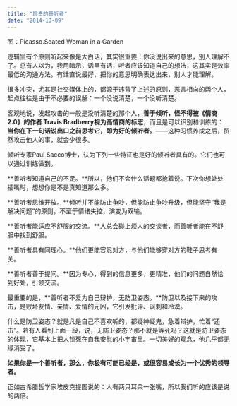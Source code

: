 ```yaml
---
title: "珍贵的善听者"
date: "2014-10-09"
---
```


图：Picasso.Seated Woman in a Garden

逻辑里有个原则听起来像是大白话，其实很重要：你没说出来的意思，别人理解不了。总有人以为，我用暗示，话里有话，听者应该知道自己的想法，这其实是效率最低的沟通方法。有话直说最好，把你的意思明确表达出来，别人才能理解。

很多冲突，尤其是社交媒体上的，都源于违背了上述的原则，恶言相向的两个人，起点往往是由于不必要的误解：一个没说清楚，一个没听清楚。

客观地说，发起攻击的一般是没听清楚的那个人，**善于倾听，怪不得被《情商2.0》的作者 Travis Bradberry视为高情商的标志**，而且是可以识别和训练的：**当你在下一句话说出口之前思考它，即为好的倾听者。**——这种习惯养成之后，贸然攻击他人的事，就会少很多。

倾听专家Paul Sacco博士，认为下列一些特征也是好的倾听者具有的。它们也可以通过训练做到。

**善听者知道自己的不足。**所以，他们不会什么话题都抢着说。下次你想处处插嘴时，想想你是不是真知道那么多。

**善听者思维开放。**倾听并不能防止争吵，但能防止争吵升级，但能坚守“我是解决问题”的原则，不至于情绪失控，演变为双输。

**善听者能适应不舒服的交流。**人总会碰上烦人的交谈者，而善听者能在不舒服中找到舒服。

**善听者具有同理心。**他们更能容忍对方，与他们能够穿对方的鞋子思考有关。

**善听者善于提问。**因为专心，得到的信息更多，更精准，他们的问题自然恰到好处，引领交流。

最重要的是，**善听者不爱为自己辩护，无防卫姿态。**防卫以及接下来的攻击，是败坏友情、亲情、爱情的元凶，它引发批评、讽刺和冷漠。

什么是防卫姿态？就是凡是自己不喜欢听的，都疑神疑鬼，急着辩护，忙着“还击”。若有人看到上面一段，说，无防卫姿态？那不就是等死吗？这就是防卫姿态的体现，它基本上把人锁死在自我安慰的小宇宙里。一切美好的观念，他几乎都无缘消受了。

**如果你是一个善听者，那么，你极有可能已经是，或很容易成长为一个优秀的领导者。**

正如古希腊哲学家埃皮克提图说的：人有两只耳朵一张嘴，所以我们听的应该是说的两倍。
